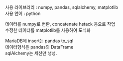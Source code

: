 사용 라이브러리 : numpy, pandas, sqlalchemy, matplotlib     
사용 언어 : python    

데이터를 numpy로 변환, concatenate hstack 등으로 작업   
수정한 데이터를 matplotlib를 사용하여 도식화   

MariaDB에 insert는 pandas to_sql   
데이터형식은 pandas의 DataFrame   
sqlAlchemy는 세션만 생성.   